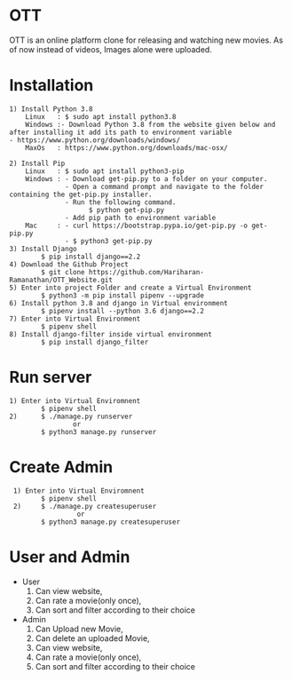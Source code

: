 # OTT

OTT is an online platform clone for releasing and watching new movies. As of now instead of videos, Images alone were uploaded.

# Installation
    1) Install Python 3.8
        Linux   : $ sudo apt install python3.8
        Windows :- Download Python 3.8 from the website given below and after installing it add its path to environment variable                                    - https://www.python.org/downloads/windows/
        MaxOs   : https://www.python.org/downloads/mac-osx/
        
    2) Install Pip
        Linux   : $ sudo apt install python3-pip
        Windows : - Download get-pip.py to a folder on your computer.
                  - Open a command prompt and navigate to the folder containing the get-pip.py installer.
                  - Run the following command.
                        $ python get-pip.py
                  - Add pip path to environment variable
        Mac     : - curl https://bootstrap.pypa.io/get-pip.py -o get-pip.py
                  - $ python3 get-pip.py
    3) Install Django
            $ pip install django==2.2 
    4) Download the Github Project
            $ git clone https://github.com/Hariharan-Ramanathan/OTT_Website.git
    5) Enter into project Folder and create a Virtual Environment 
            $ python3 -m pip install pipenv --upgrade
    6) Install python 3.8 and django in Virtual environment
            $ pipenv install --python 3.6 django==2.2
    7) Enter into Virtual Environment
            $ pipenv shell
    8) Install django-filter inside virtual environment
            $ pip install django_filter 

# Run server
    1) Enter into Virtual Enviromnent
            $ pipenv shell
    2)      $ ./manage.py runserver 
                    or
            $ python3 manage.py runserver
    
# Create Admin 
     1) Enter into Virtual Enviromnent
            $ pipenv shell
     2)     $ ./manage.py createsuperuser
                     or
            $ python3 manage.py createsuperuser

# User and Admin        
- User
    1) Can view website, 
    2) Can rate a movie(only once),
    3) Can sort and filter according to their choice
- Admin
    1) Can Upload new Movie,
    2) Can delete an uploaded Movie,
    3) Can view website, 
    4) Can rate a movie(only once),
    5) Can sort and filter according to their choice
    

    
  
